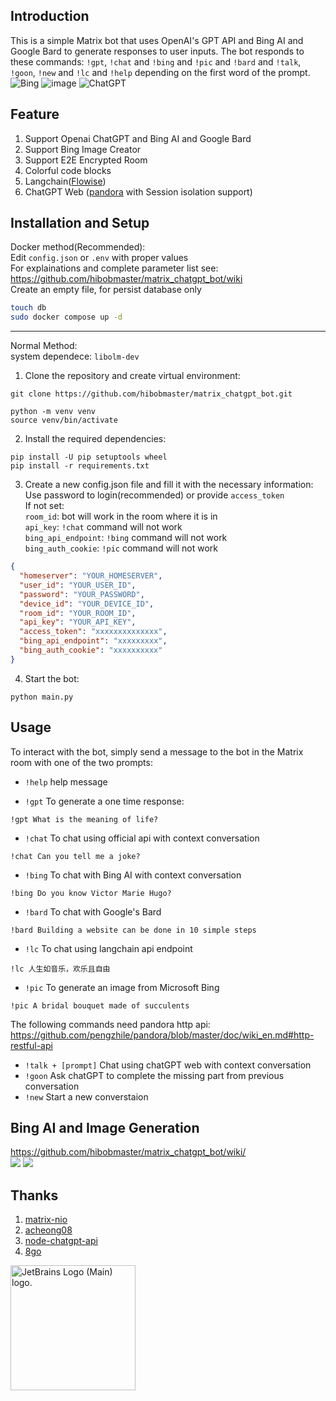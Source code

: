 ## Introduction

This is a simple Matrix bot that uses OpenAI's GPT API and Bing AI and Google Bard to generate responses to user inputs. The bot responds to these commands: `!gpt`, `!chat` and `!bing` and `!pic` and `!bard` and `!talk`, `!goon`, `!new` and `!lc` and `!help` depending on the first word of the prompt.
![Bing](https://user-images.githubusercontent.com/32976627/231073146-3e380217-a6a2-413d-9203-ab36965b909d.png)
![image](https://user-images.githubusercontent.com/32976627/232036790-e830145c-914e-40be-b3e6-c02cba93329c.png)
![ChatGPT](https://i.imgur.com/kK4rnPf.jpeg)

## Feature

1. Support Openai ChatGPT and Bing AI and Google Bard
2. Support Bing Image Creator
3. Support E2E Encrypted Room
4. Colorful code blocks
5. Langchain([Flowise](https://github.com/FlowiseAI/Flowise))
6. ChatGPT Web ([pandora](https://github.com/pengzhile/pandora) with Session isolation support)

## Installation and Setup

Docker method(Recommended):<br>
Edit `config.json` or `.env` with proper values <br>
For explainations and complete parameter list see: https://github.com/hibobmaster/matrix_chatgpt_bot/wiki <br>
Create an empty file, for persist database only<br>

```bash
touch db
sudo docker compose up -d
```

<hr>
Normal Method:<br>
system dependece: <code>libolm-dev</code>

1. Clone the repository and create virtual environment:

```
git clone https://github.com/hibobmaster/matrix_chatgpt_bot.git

python -m venv venv
source venv/bin/activate
```

2. Install the required dependencies:<br>

```
pip install -U pip setuptools wheel
pip install -r requirements.txt
```

3. Create a new config.json file and fill it with the necessary information:<br>
   Use password to login(recommended) or provide `access_token` <br>
   If not set:<br>
   `room_id`: bot will work in the room where it is in <br>
   `api_key`: `!chat` command will not work <br>
   `bing_api_endpoint`: `!bing` command will not work <br>
   `bing_auth_cookie`: `!pic` command will not work

```json
{
  "homeserver": "YOUR_HOMESERVER",
  "user_id": "YOUR_USER_ID",
  "password": "YOUR_PASSWORD",
  "device_id": "YOUR_DEVICE_ID",
  "room_id": "YOUR_ROOM_ID",
  "api_key": "YOUR_API_KEY",
  "access_token": "xxxxxxxxxxxxxx",
  "bing_api_endpoint": "xxxxxxxxx",
  "bing_auth_cookie": "xxxxxxxxxx"
}
```

4. Start the bot:

```
python main.py
```

## Usage

To interact with the bot, simply send a message to the bot in the Matrix room with one of the two prompts:<br>
- `!help` help message

- `!gpt` To generate a one time response:

```
!gpt What is the meaning of life?
```

- `!chat` To chat using official api with context conversation

```
!chat Can you tell me a joke?
```

- `!bing` To chat with Bing AI with context conversation

```
!bing Do you know Victor Marie Hugo?
```

- `!bard` To chat with Google's Bard
```
!bard Building a website can be done in 10 simple steps
```
- `!lc` To chat using langchain api endpoint
```
!lc 人生如音乐，欢乐且自由
```
- `!pic` To generate an image from Microsoft Bing

```
!pic A bridal bouquet made of succulents
```

The following commands need pandora http api:
https://github.com/pengzhile/pandora/blob/master/doc/wiki_en.md#http-restful-api
- `!talk + [prompt]`  Chat using chatGPT web with context conversation
- `!goon` Ask chatGPT to complete the missing part from previous conversation
- `!new` Start a new converstaion

## Bing AI and Image Generation


https://github.com/hibobmaster/matrix_chatgpt_bot/wiki/ <br>
![](https://i.imgur.com/KuYddd5.jpg)
![](https://i.imgur.com/3SRQdN0.jpg)

## Thanks
1. [matrix-nio](https://github.com/poljar/matrix-nio)
2. [acheong08](https://github.com/acheong08)
3. [node-chatgpt-api](https://github.com/waylaidwanderer/node-chatgpt-api)
4. [8go](https://github.com/8go/)

<a href="https://jb.gg/OpenSourceSupport" target="_blank">
<img src="https://resources.jetbrains.com/storage/products/company/brand/logos/jb_beam.png" alt="JetBrains Logo (Main) logo." width="200" height="200">
</a>
